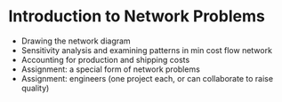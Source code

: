# Introduction to Network Problems
* Drawing the network diagram
* Sensitivity analysis and examining patterns in min cost flow network
* Accounting for production and shipping costs
* Assignment: a special form of network problems
* Assignment: engineers (one project each, or can collaborate to raise quality)
